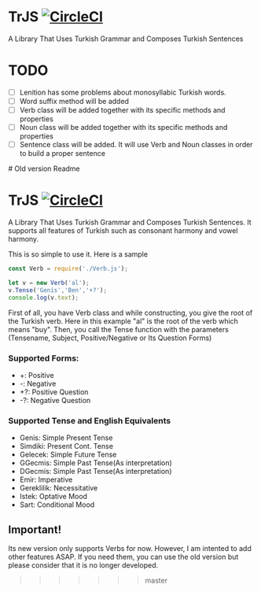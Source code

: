 # TrJS  [![CircleCI](https://circleci.com/gh/h4kbas/TrJS/tree/v2.svg?style=svg)](https://circleci.com/gh/h4kbas/TrJS/tree/v2)
A Library That Uses Turkish Grammar and Composes Turkish Sentences

# TODO
- [ ] Lenition has some problems about monosyllabic Turkish words.
- [ ] Word suffix method will be added
- [ ] Verb class will be added together with its specific methods and properties
- [ ] Noun class will be added together with its specific methods and properties
- [ ] Sentence class will be added. It will use Verb and Noun classes in order to build a proper sentence 

# Old version Readme
# TrJS [![CircleCI](https://circleci.com/gh/h4kbas/TrJS/tree/master.svg?style=svg)](https://circleci.com/gh/h4kbas/TrJS/tree/master)
A Library That Uses Turkish Grammar and Composes Turkish Sentences. It supports all features of Turkish such as consonant harmony and vowel harmony.

This is so simple to use it. Here is a sample

```javascript
const Verb = require('./Verb.js');

let v = new Verb('al');
v.Tense('Genis','Ben','+?');
console.log(v.text);
```
First of all, you have Verb class and while constructing, you give the root of the Turkish verb. Here in this example "al" is the root of the verb which means "buy". Then, you call the Tense function with the parameters (Tensename, Subject, Positive/Negative or Its Question Forms)

### Supported Forms:

* +: Positive
* -: Negative
* +?: Positive Question
* -?: Negative Question

### Supported Tense and English Equivalents

* Genis: Simple Present Tense
* Simdiki: Present Cont. Tense
* Gelecek: Simple Future Tense
* GGecmis: Simple Past Tense(As interpretation)
* DGecmis: Simple Past Tense(As interpretation)
* Emir: Imperative
* Gereklilik: Necessitative 
* Istek: Optative Mood
* Sart: Conditional Mood 


## Important!
Its new version only supports Verbs for now. However, I am intented to add other features ASAP. If you need them, you can use the old version but please consider that it is no longer developed.

>>>>>>> master
